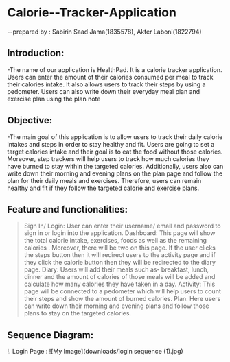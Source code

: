 # Calorie--Tracker-Application
--prepared by : Sabirin Saad Jama(1835578), Akter Laboni(1822794)


## Introduction: 
-The name of our application is HealthPad. It is a calorie tracker application. Users can enter the amount of their calories consumed per meal to track their calories intake.
It also allows users to track their steps by using a pedometer. Users can also write down their everyday meal plan and exercise plan using the plan note

## Objective:
-The main goal of this application is to allow users to track their daily calorie intakes and steps in order to stay healthy and fit. Users are going to set a target calories intake and their goal is to eat the food without those calories. Moreover, step trackers will help users to track how much calories they have burned to stay within the targeted calories. Additionally, users also can write down their morning and evening plans on the plan page and follow the plan for their daily meals and exercises. Therefore, users can remain healthy and fit if they follow the targeted calorie and exercise plans. 

## Feature and functionalities:
>	Sign In/ Login: User can enter their username/ email and password to sign in or login into the application. 
> Dashboard: This page will show the total calorie intake, exercises, foods as well as the remaining calories . Moreover, there will be two on this page. If the user clicks the steps button then it will redirect users to the activity page and if they click the calorie button then they will be redirected to the diary page. 
>	Diary: Users will add their meals such as- breakfast, lunch, dinner and the amount of calories of those meals will be added and calculate how many calories  they have taken in a day. 
>Activity: This page will be connected to a pedometer which will help users to count their steps and show the amount of burned calories. 
>	Plan: Here users can write down their morning and evening plans and follow those plans to stay on the targeted calories. 

## Sequence Diagram:
!. Login Page :
![My Image](downloads/login sequence (1).jpg)
